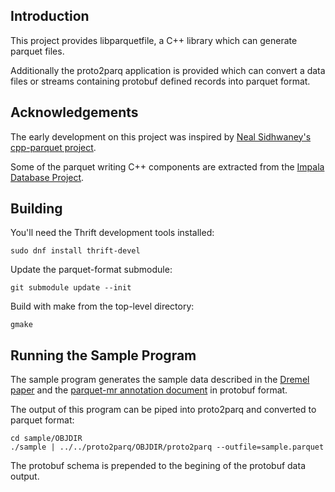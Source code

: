 
Introduction
----------------------------------------------------------------

This project provides libparquetfile, a C++ library which can generate
parquet files.

Additionally the proto2parq application is provided which can convert
a data files or streams containing protobuf defined records into
parquet format.


Acknowledgements
----------------------------------------------------------------

The early development on this project was inspired by
[Neal Sidhwaney's cpp-parquet project](https://github.com/nealsid/cpp-parquet).

Some of the parquet writing C++ components are extracted from the
[Impala Database Project](https://github.com/cloudera/Impala).


Building
----------------------------------------------------------------

You'll need the Thrift development tools installed:

    sudo dnf install thrift-devel

Update the parquet-format submodule:

    git submodule update --init

Build with make from the top-level directory:

    gmake


Running the Sample Program
----------------------------------------------------------------

The sample program generates the sample data described in the
[Dremel paper](http://static.googleusercontent.com/media/research.google.com/en//pubs/archive/36632.pdf) and the [parquet-mr annotation document](https://github.com/Parquet/parquet-mr/wiki/The-striping-and-assembly-algorithms-from-the-Dremel-paper) in protobuf format.

The output of this program can be piped into proto2parq and converted
to parquet format:

    cd sample/OBJDIR
    ./sample | ../../proto2parq/OBJDIR/proto2parq --outfile=sample.parquet

The protobuf schema is prepended to the begining of the protobuf data
output.
